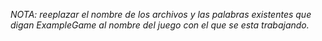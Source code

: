 *NOTA: reeplazar el nombre de los archivos y las palabras existentes que digan ExampleGame  al nombre del juego con el que se esta trabajando.*
